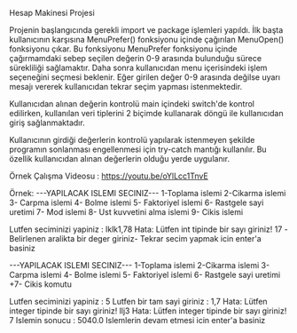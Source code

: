 Hesap Makinesi Projesi

Projenin başlangıcında gerekli import ve package işlemleri yapıldı.
İlk başta kullanıcının karşısına MenuPrefer() fonksiyonu içinde çağırılan MenuOpen()
fonksiyonu çıkar. Bu fonksiyonu MenuPrefer fonksiyonu içinde çağırmamdaki sebep seçilen
değerin 0-9 arasında bulunduğu sürece sürekliliği sağlamaktır.
Daha sonra kullanıcıdan menu içerisindeki işlem seçeneğini seçmesi beklenir.
Eğer girilen değer 0-9 arasında değilse uyarı mesajı vererek kullanıcıdan tekrar
seçim yapması istenmektedir.

Kullanıcıdan alınan değerin kontrolü main içindeki switch'de kontrol edilirken, kullanılan
veri tiplerini 2 biçimde kullanarak döngü ile kullanıcıdan giriş sağlanmaktadır.

Kullanıcının girdiği değerlerin kontrolü yapılarak istenmeyen şekilde programın
sonlanması engellenmesi için try-catch mantığı kullanılır. Bu özellik kullanıcıdan alınan değerlerin
olduğu yerde uygulanır.

Örnek Çalışma Videosu : https://youtu.be/oYlLcc1TnvE

Örnek:
---YAPILACAK ISLEMI SECINIZ---
				 	1-Toplama islemi
					2-Cikarma islemi
					3- Carpma islemi
					4- Bolme islemi
					5- Faktoriyel islemi
					6- Rastgele sayi uretimi
					7- Mod islemi
					8- Ust kuvvetini alma islemi
					9- Cikis islemi 

Lutfen seciminizi yapiniz : 
lklk1,78
Hata: Lütfen int tipinde bir sayı giriniz!
17
-Belirlenen aralikta bir deger giriniz-
Tekrar secim yapmak icin enter'a basiniz

---YAPILACAK ISLEMI SECINIZ---
1-Toplama islemi
2-Cikarma islemi
3- Carpma islemi
4- Bolme islemi
5- Faktoriyel islemi
6- Rastgele sayi uretimi
+7- Cikis komutu 

Lutfen seciminizi yapiniz : 
5
Lutfen bir tam sayi giriniz : 
1,7
Hata: Lütfen integer tipinde bir sayı giriniz!
llj3
Hata: Lütfen integer tipinde bir sayı giriniz!
7
Islemin sonucu : 5040.0
Islemlerin devam etmesi icin enter'a basiniz

